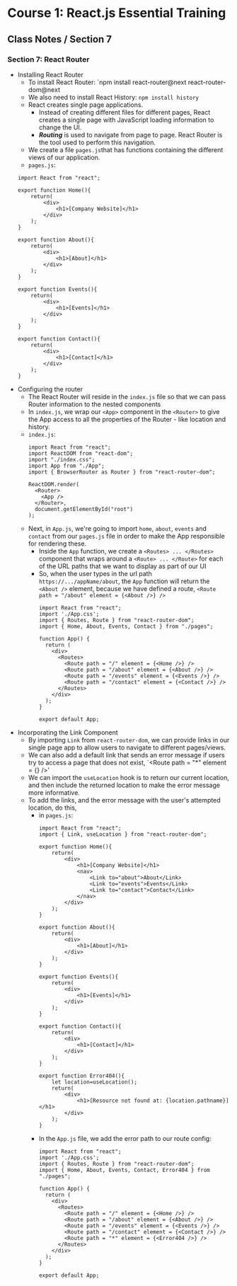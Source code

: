 # Course 1: React.js Essential Training
## Class Notes / Section 7

### Section 7: React Router

- Installing React Router
  - To install React Router: `npm install react-router@next react-router-dom@next
  - We also need to install React History: `npm install history`
  - React creates single page applications.
    -  Instead of creating different files for different pages, React creates a single page with JavaScript loading information to change the UI.
    -  ___Routing___ is used to navigate from page to page. React Router is the tool used to perform this navigation.
  -  We create a file `pages.js`that has functions containing the different views of our application.
  -  `pages.js`:
    ```
    import React from "react";

    export function Home(){
        return(
            <div>
                <h1>[Company Website]</h1>
            </div>
        );
    }

    export function About(){
        return(
            <div>
                <h1>[About]</h1>
            </div>
        );
    }

    export function Events(){
        return(
            <div>
                <h1>[Events]</h1>
            </div>
        );
    }

    export function Contact(){
        return(
            <div>
                <h1>[Contact]</h1>
            </div>
        );
    }
    ```
- Configuring the router
  - The React Router will reside in the `index.js` file so that we can pass Router information to the nested components
  - In `index.js`, we wrap our `<App>` component in the `<Router>` to give the App access to all the properties of the Router - like location and history.
  - `index.js`:
    ```
    import React from "react";
    import ReactDOM from "react-dom";
    import "./index.css";
    import App from "./App";
    import { BrowserRouter as Router } from "react-router-dom";

    ReactDOM.render(
      <Router>
        <App />
      </Router>, 
      document.getElementById("root")
    );
    ```
  - Next, in `App.js`, we're going to import `home`, `about`, `events` and `contact` from our `pages.js` file in order to make the App responsible for rendering these.
    - Inside the `App` function, we create a `<Routes> ... </Routes>` component that wraps around a `<Route> ... </Route>` for each of the URL paths that we want to display as part of our UI
    - So, when the user types in the url path `https://.../appName/about`, the `App` function will return the `<About />` element, because we have defined a route, `<Route path = "/about" element = {<About />} />`
      ```
      import React from "react";
      import './App.css';
      import { Routes, Route } from "react-router-dom";
      import { Home, About, Events, Contact } from "./pages";
      
      function App() {
        return (
          <div>
            <Routes>
              <Route path = "/" element = {<Home />} />
              <Route path = "/about" element = {<About />} />
              <Route path = "/events" element = {<Events />} />
              <Route path = "/contact" element = {<Contact />} />
            </Routes>
          </div>
        ); 
      }
      
      export default App;
      ```
- Incorporating the Link Component
  - By importing `Link` from `react-router-dom`, we can provide links in our single page app to allow users to navigate to different pages/views.
  - We can also add a default link that sends an error message if users try to access a page that does not exist, `<Route path = "*" element = {<Error404 />} />'
  - We can import the `useLocation` hook is to return our current location, and then include the returned location to make the error message more informative.
  - To add the links, and the error message with the user's attempted location, do this,
    - in `pages.js`:
      ```
      import React from "react";
      import { Link, useLocation } from "react-router-dom";

      export function Home(){
          return(
              <div>
                  <h1>[Company Website]</h1>
                  <nav>
                      <Link to="about">About</Link>
                      <Link to="events">Events</Link>
                      <Link to="contact">Contact</Link>
                  </nav>
              </div>
          );
      }

      export function About(){
          return(
              <div>
                  <h1>[About]</h1>
              </div>
          );
      }

      export function Events(){
          return(
              <div>
                  <h1>[Events]</h1>
              </div>
          );
      }

      export function Contact(){
          return(
              <div>
                  <h1>[Contact]</h1>
              </div>
          );
      }

      export function Error404(){
          let location=useLocation();
          return(
              <div>
                  <h1>[Resource not found at: {location.pathname}]</h1>
              </div>
          );
      }
      ```
    - In the `App.js` file, we add the error path to our route config:
      ```
      import React from "react";
      import './App.css';
      import { Routes, Route } from "react-router-dom";
      import { Home, About, Events, Contact, Error404 } from "./pages";

      function App() {
        return (
          <div>
            <Routes>
              <Route path = "/" element = {<Home />} />
              <Route path = "/about" element = {<About />} />
              <Route path = "/events" element = {<Events />} />
              <Route path = "/contact" element = {<Contact />} />
              <Route path = "*" element = {<Error404 />} />
            </Routes>
          </div>
        ); 
      }
      
      export default App;
      ```
